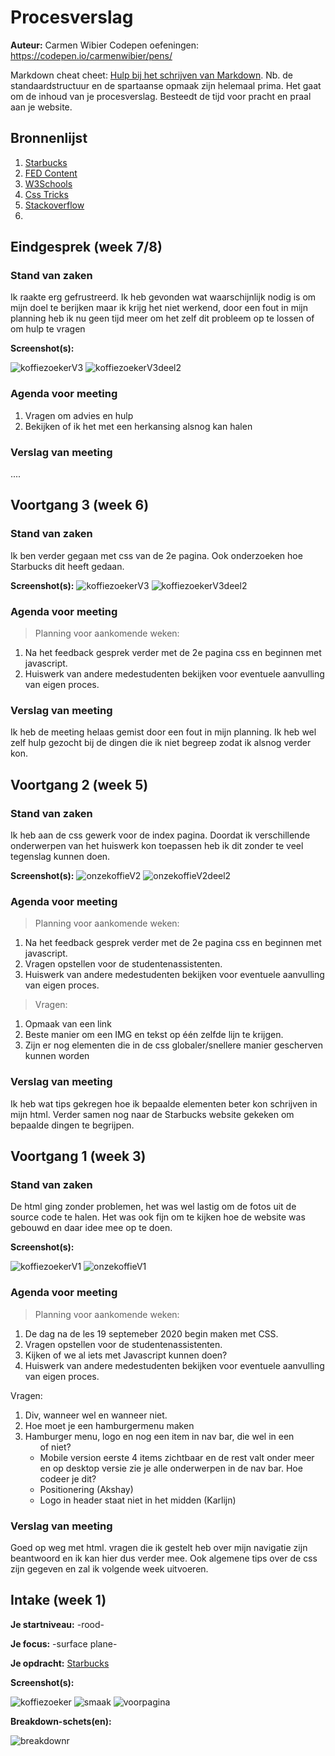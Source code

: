 # Procesverslag
**Auteur:** Carmen Wibier
Codepen oefeningen: https://codepen.io/carmenwibier/pens/

Markdown cheat cheet: [Hulp bij het schrijven van Markdown](https://github.com/adam-p/markdown-here/wiki/Markdown-Cheatsheet). Nb. de standaardstructuur en de spartaanse opmaak zijn helemaal prima. Het gaat om de inhoud van je procesverslag. Besteedt de tijd voor pracht en praal aan je website.



## Bronnenlijst
1. [Starbucks](https://www.starbucks.nl/)
2. [FED Content](https://dlo.mijnhva.nl/d2l/le/content/192602/Home)
3. [W3Schools](https://www.w3schools.com/)
4. [Css Tricks](https://css-tricks.com/styling-links-with-real-underlines/)
5. [Stackoverflow](https://stackoverflow.com/questions/11969427/margin-bottom-for-a-link-elements)
6. []()


## Eindgesprek (week 7/8)

### Stand van zaken
Ik raakte erg gefrustreerd. Ik heb gevonden wat waarschijnlijk nodig is om mijn doel te berijken maar ik krijg het niet werkend, door een fout in mijn planning heb ik nu geen tijd meer om het zelf dit probleem op te lossen of om hulp te vragen

**Screenshot(s):**

![koffiezoekerV3](koffiezoekerV3.JPG)
![koffiezoekerV3deel2](koffiezoekerV3deel2.JPG)

### Agenda voor meeting

1. Vragen om advies en hulp 
3. Bekijken of ik het met een herkansing alsnog kan halen

### Verslag van meeting
....

## Voortgang 3 (week 6)

### Stand van zaken
Ik ben verder gegaan met css van de 2e pagina. Ook onderzoeken hoe Starbucks dit heeft gedaan.

**Screenshot(s):**
![koffiezoekerV3](koffiezoekerV3.JPG)
![koffiezoekerV3deel2](koffiezoekerV3deel2.JPG)

### Agenda voor meeting

>Planning voor aankomende weken:

1. Na het feedback gesprek verder met de 2e pagina css en beginnen met javascript. 
3. Huiswerk van andere medestudenten bekijken voor eventuele aanvulling van eigen proces.

### Verslag van meeting
Ik heb de meeting helaas gemist door een fout in mijn planning. Ik heb wel zelf hulp gezocht bij de dingen die ik niet begreep zodat ik alsnog verder kon.

## Voortgang 2 (week 5)

### Stand van zaken
Ik heb aan de css gewerk voor de index pagina. Doordat ik verschillende onderwerpen van het huiswerk kon toepassen heb ik dit zonder te veel tegenslag kunnen doen.

**Screenshot(s):**
![onzekoffieV2](images/onzekoffieV2.JPG)
![onzekoffieV2deel2](images/onzekoffieV2deel2.JPG)

### Agenda voor meeting

>Planning voor aankomende weken:

1. Na het feedback gesprek verder met de 2e pagina css en beginnen met javascript.
2. Vragen opstellen voor de studentenassistenten. 
3. Huiswerk van andere medestudenten bekijken voor eventuele aanvulling van eigen proces.

>Vragen: 
1. Opmaak van een link
2. Beste manier om een IMG en tekst op één zelfde lijn te krijgen.
3. Zijn er nog elementen die in de css globaler/snellere manier gescherven kunnen worden

### Verslag van meeting
Ik heb wat tips gekregen hoe ik bepaalde elementen beter kon schrijven in mijn html. Verder samen nog naar de Starbucks website gekeken om bepaalde dingen te begrijpen.

## Voortgang 1 (week 3)

### Stand van zaken

De html ging zonder problemen, het was wel lastig om de fotos uit de source code te halen. 
Het was ook fijn om te kijken hoe de website was gebouwd en daar idee mee op te doen.

**Screenshot(s):**

![koffiezoekerV1](images/koffiezoekerV1.JPG)
![onzekoffieV1](images/onzekoffieV1.JPG)

### Agenda voor meeting

>Planning voor aankomende weken:

1. De dag na de les 19 septemeber 2020 begin maken met CSS.
2. Vragen opstellen voor de studentenassistenten. 
3. Kijken of we al iets met Javascript kunnen doen?
4. Huiswerk van andere medestudenten bekijken voor eventuele aanvulling van eigen proces.

Vragen: 
1. Div, wanneer wel en wanneer niet. 
2. Hoe moet je een hamburgermenu maken
3. Hamburger menu, logo en nog een item in nav bar, die wel in een <ul> of niet?
4. Mobile version eerste 4 items zichtbaar en de rest valt onder meer en op desktop versie zie je alle onderwerpen in de nav bar. Hoe codeer je dit?
5. Positionering (Akshay)
6. Logo in header staat niet in het midden (Karlijn)

### Verslag van meeting
Goed op weg met html. vragen die ik gestelt heb over mijn navigatie zijn beantwoord en ik kan hier dus verder mee. Ook algemene tips over de css zijn gegeven en zal ik volgende week uitvoeren.




## Intake (week 1)

**Je startniveau:** -rood-

**Je focus:** -surface plane-

**Je opdracht:** [Starbucks](https://www.starbucks.nl/)

**Screenshot(s):**

![koffiezoeker](images/koffiezoeker.JPG) ![smaak](images/smaak.JPG) ![voorpagina](images/voorpagina.JPG) 

**Breakdown-schets(en):**

![breakdownr](images/breakdown.jpg)
